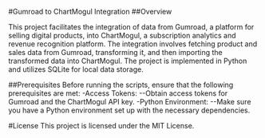 #Gumroad to ChartMogul Integration
##Overview

This project facilitates the integration of data from Gumroad, a platform for selling digital products, into ChartMogul, a subscription analytics and revenue recognition platform. The integration involves fetching product and sales data from Gumroad, transforming it, and then importing the transformed data into ChartMogul. The project is implemented in Python and utilizes SQLite for local data storage.

##Prerequisites
Before running the scripts, ensure that the following prerequisites are met:
-Access Tokens:
--Obtain access tokens for Gumroad and the ChartMogul API key.
-Python Environment:
--Make sure you have a Python environment set up with the necessary dependencies.

#License
This project is licensed under the MIT License.




